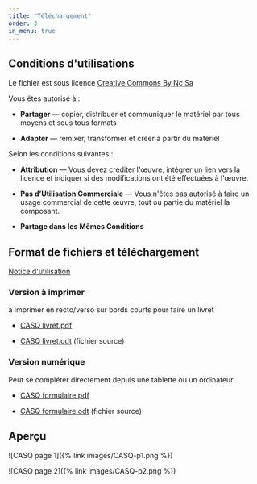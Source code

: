 ```yaml
---
title: "Téléchargement"
order: 3
in_menu: true
---
```

## Conditions d'utilisations

Le fichier est sous licence [Creative Commons By Nc Sa](https://creativecommons.org/licenses/by-nc-sa/4.0/deed.fr)

Vous êtes autorisé à :

* **Partager** — copier, distribuer et communiquer le matériel par tous moyens et sous tous formats

* **Adapter** — remixer, transformer et créer à partir du matériel 

Selon les conditions suivantes :

* **Attribution** — Vous devez créditer l'œuvre, intégrer un lien vers la licence et indiquer si des modifications ont été effectuées à l'œuvre.

* **Pas d’Utilisation Commerciale** — Vous n'êtes pas autorisé à faire un usage commercial de cette œuvre, tout ou partie du matériel la composant.

* **Partage dans les Mêmes Conditions**

## Format de fichiers et téléchargement 

[Notice d'utilisation](https://kdrive.infomaniak.com/app/share/201810/f34f0ab0-58e6-49d7-a5f7-9cef205209b0)

### Version à imprimer

à imprimer en recto/verso sur bords courts pour faire un livret

* [CASQ livret.pdf](https://kdrive.infomaniak.com/app/share/201810/09c523f6-5bc0-41fc-9b45-51a14af2d6ae) 

* [CASQ livret.odt](https://kdrive.infomaniak.com/app/share/201810/dd4d6b2c-6f5f-4faa-a747-56c472d01165)  (fichier source)

### Version numérique

Peut se compléter directement depuis une tablette ou un ordinateur

* [CASQ formulaire.pdf](https://kdrive.infomaniak.com/app/share/201810/b14b5263-e0a7-4093-a030-99a164a72bcd)

* [CASQ formulaire.odt](https://kdrive.infomaniak.com/app/share/201810/456b1cf1-571c-4460-bedc-eb87096bb7be) (fichier source)


## Aperçu

![CASQ page 1]({% link images/CASQ-p1.png %})

![CASQ page 2]({% link images/CASQ-p2.png %}) 